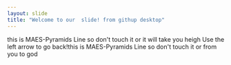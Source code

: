 ```yaml
---
layout: slide
title: "Welcome to our  slide! from githup desktop"
---
```

this is MAES-Pyramids Line so don't touch it or it will take you heigh 
Use the left arrow to go back!this is MAES-Pyramids Line so don't touch it or from you to god
